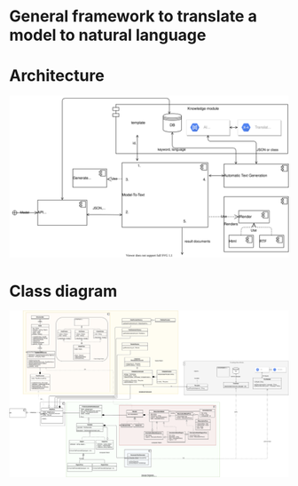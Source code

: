# General framework to translate a model to natural language


# Architecture

![Component](https://raw.githubusercontent.com/cguz/model-to-text/5e15e31a5018be9308426e693dca1da4edee936c/img/MT-Component-Diagram.svg)


# Class diagram

![Class diagram](https://raw.githubusercontent.com/cguz/model-to-text/5e15e31a5018be9308426e693dca1da4edee936c/img/MT-Class-Diagram.svg)


